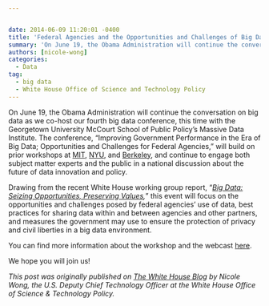 ```yaml
---


date: 2014-06-09 11:20:01 -0400
title: 'Federal Agencies and the Opportunities and Challenges of Big Data'
summary: 'On June 19, the Obama Administration will continue the conversation on big data as we co-host our fourth big data conference, this time with the Georgetown University McCourt School of Public Policy’s Massive Data Institute. The conference, &ldquo;Improving Government Performance in the Era of Big Data; Opportunities and Challenges for Federal Agencies,&rdquo; will build on'
authors: [nicole-wong]
categories:
  - Data
tag:
  - big data
  - White House Office of Science and Technology Policy
---
```


On June 19, the Obama Administration will continue the conversation on big data as we co-host our fourth big data conference, this time with the Georgetown University McCourt School of Public Policy’s  Massive Data Institute. The conference, “Improving Government Performance in the Era of Big Data; Opportunities and Challenges for Federal Agencies,” will build on prior workshops at [MIT](http://web.mit.edu/bigdata-priv/agenda.html), [NYU](http://www.datasociety.net/initiatives/2014-0317/), and [Berkeley](http://www.ischool.berkeley.edu/newsandevents/events/2014bigdataworkshop), and continue to engage both subject matter experts and the public in a national discussion about the future of data innovation and policy.

Drawing from the recent White House working group report, “_[Big Data: Seizing Opportunities, Preserving Values](http://www.whitehouse.gov/issues/technology/big-data-review),_” this event will focus on the opportunities and challenges posed by federal agencies’ use of data, best practices for sharing data within and between agencies and other partners, and measures the government may use to ensure the protection of privacy and civil liberties in a big data environment.

You can find more information about the workshop and the webcast [here](http://mspp.georgetown.edu/events/big-data-and-federal-agencies).

We hope you will join us!

_This post was originally published on [The White House Blog](http://www.whitehouse.gov/blog/) by Nicole Wong, the U.S. Deputy Chief Technology Officer at the White House Office of Science & Technology Policy._